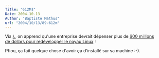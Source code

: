 ```yaml
---
Title: "612M$"
Date: 2004-10-13
Author: "Baptiste Mathus"
url: "2004/10/13/89-612m"
---
```




Via [/.](http://slashdot.org/article.pl?sid=04/10/13/159216), on apprend
qu'une entreprise devrait dépenser plus de [600 millions de dollars pour
redévelopper le noyau
Linux](http://www.dwheeler.com/essays/linux-kernel-cost.html) !

Pfiou, ça fait quelque chose d'avoir ça d'installé sur sa machine :-).

